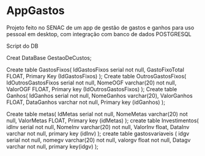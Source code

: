 # AppGastos
Projeto feito no SENAC de um app de gestão de gastos e ganhos para uso pessoal em desktop, com integração com banco de dados POSTGRESQL


Script do DB

Creat DataBase GestaoDeCustos;

Create table GastosFixos(
	 IdGastosFixos serial not null,
	 GastoFixoTotal FLOAT,
	 Primary Key (IdGastosFixos)
);
Create table  OutrosGastosFixos(
	 IdOutrosGastosFixos serial not null,
	 NomeOGF varchar(20) not null,
	 ValorOGF FLOAT,
	 Primary key (IdOutrosGastosFixos)
);
Create table Ganhos(
    IdGanhos serial not null,
    NomeGanhos varchar(20),
    ValorGanhos FLOAT,
    DataGanhos varchar not null,
    Primary key (idGanhos)
);

Create table metas(
   IdMetas serial not null,
   NomeMetas varchar(20) not null,
   ValorMetas FLOAT,
   Primary key (idMetas)
);
create table Investimentos(
    idInv serial not null,
    NomeInv varchar(20) not null,
    ValorInv float,
    DataInv varchar not null,
    primary key (idInv)
);
create table gastosvariaveis (
    idgv serial not null,
    nomegv varchar(20) not null,
    valorgv  float not null,
    Datagv varchar not null,
    primary key(idgv)
);

